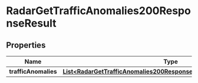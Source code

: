 

# RadarGetTrafficAnomalies200ResponseResult


## Properties

| Name | Type | Description | Notes |
|------------ | ------------- | ------------- | -------------|
|**trafficAnomalies** | [**List&lt;RadarGetTrafficAnomalies200ResponseResultTrafficAnomaliesInner&gt;**](RadarGetTrafficAnomalies200ResponseResultTrafficAnomaliesInner.md) |  |  |



